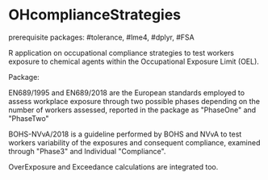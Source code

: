 # OHcomplianceStrategies

prerequisite packages: #tolerance, #lme4, #dplyr, #FSA

R application on occupational compliance strategies to test workers exposure to chemical agents within the
Occupational Exposure Limit (OEL).

Package:

EN689/1995 and EN689/2018 are the European standards employed to assess workplace exposure through two possible phases depending on the number of workers assessed, reported in the package as "PhaseOne" and "PhaseTwo"

BOHS-NVvA/2018 is a guideline performed by BOHS and NVvA to test workers variability of the exposures and consequent compliance,
examined through "Phase3" and Individual "Compliance".

OverExposure and Exceedance calculations are integrated too.
